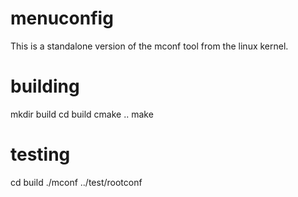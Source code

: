 menuconfig
===========

This is a standalone version of the mconf tool from the linux kernel.

building
==========

mkdir build
cd build
cmake ..
make

testing
==========

cd build
./mconf ../test/rootconf


